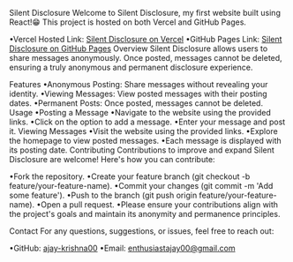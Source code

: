 Silent Disclosure
Welcome to Silent Disclosure, my first website built using React!😁 This project is hosted on both Vercel and GitHub Pages.

•Vercel Hosted Link: [Silent Disclosure on Vercel](https://silentdisclosure-8bg2rl8nw-ajay-krishna-ds-projects.vercel.app/)
•GitHub Pages Link: [Silent Disclosure on GitHub Pages](https://ajay-krishna00.github.io/Silent_Disclosure_React/)
Overview
Silent Disclosure allows users to share messages anonymously. Once posted, messages cannot be deleted, ensuring a truly anonymous and permanent disclosure experience.

Features
•Anonymous Posting: Share messages without revealing your identity.
•Viewing Messages: View posted messages with their posting dates.
•Permanent Posts: Once posted, messages cannot be deleted.
Usage
•Posting a Message
•Navigate to the website using the provided links.
•Click on the option to add a message.
•Enter your message and post it.
Viewing Messages
•Visit the website using the provided links.
•Explore the homepage to view posted messages.
•Each message is displayed with its posting date.
Contributing
Contributions to improve and expand Silent Disclosure are welcome! Here's how you can contribute:

•Fork the repository.
•Create your feature branch (git checkout -b feature/your-feature-name).
•Commit your changes (git commit -m 'Add some feature').
•Push to the branch (git push origin feature/your-feature-name).
•Open a pull request.
•Please ensure your contributions align with the project's goals and maintain its anonymity and permanence principles.

Contact
For any questions, suggestions, or issues, feel free to reach out:

•GitHub: [ajay-krishna00](https://github.com/Ajay-Krishna00/)
•Email: enthusiastajay00@gmail.com
